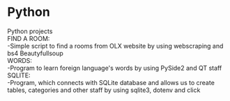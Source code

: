# Python
Python projects                                                       
FIND A ROOM:                                
-Simple script to find a rooms from OLX website by using webscraping and bs4 Beautyfullsoup                                                                                    
WORDS:                                              
-Program to learn foreign language's words by using PySide2 and QT staff                                                                                     
SQLITE:                                                                    
-Program, which connects with SQLite database and allows us to create tables, categories and other staff by using sqlite3, dotenv and click                                        
